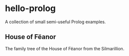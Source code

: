# hello-prolog
A collection of small semi-useful Prolog examples.

## House of Fëanor
The family tree of the House of Fëanor from the Silmarillion.
